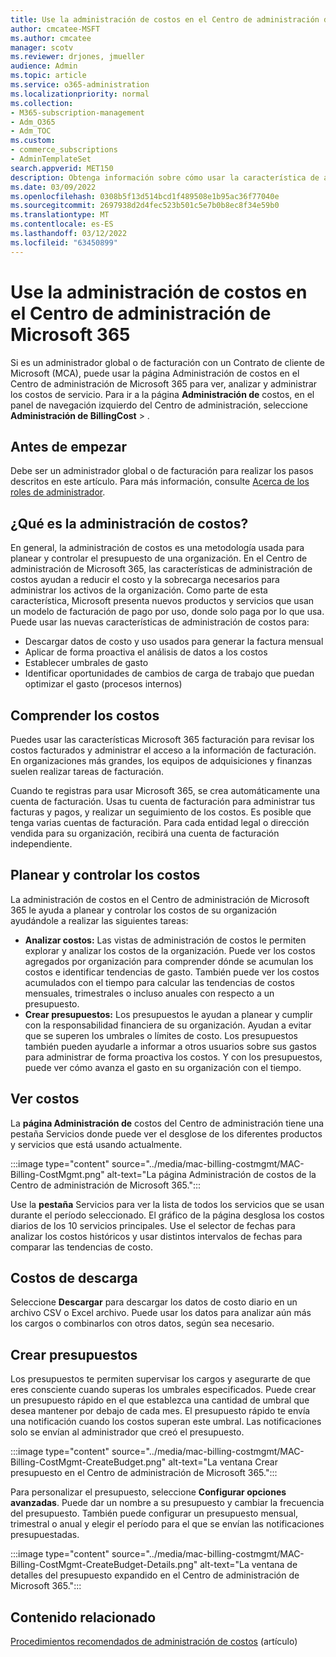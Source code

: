 ```yaml
---
title: Use la administración de costos en el Centro de administración de Microsoft 365
author: cmcatee-MSFT
ms.author: cmcatee
manager: scotv
ms.reviewer: drjones, jmueller
audience: Admin
ms.topic: article
ms.service: o365-administration
ms.localizationpriority: normal
ms.collection:
- M365-subscription-management
- Adm_O365
- Adm_TOC
ms.custom:
- commerce_subscriptions
- AdminTemplateSet
search.appverid: MET150
description: Obtenga información sobre cómo usar la característica de administración de costos en el Centro de administración de Microsoft 365 para ver, analizar y administrar los costos de su organización.
ms.date: 03/09/2022
ms.openlocfilehash: 0308b5f13d514bcd1f489508e1b95ac36f77040e
ms.sourcegitcommit: 2697938d2d4fec523b501c5e7b0b8ec8f34e59b0
ms.translationtype: MT
ms.contentlocale: es-ES
ms.lasthandoff: 03/12/2022
ms.locfileid: "63450899"
---
```

# <a name="use-cost-management-in-the-microsoft-365-admin-center"></a>Use la administración de costos en el Centro de administración de Microsoft 365

Si es un administrador global o de facturación con un Contrato de cliente de Microsoft (MCA), puede usar  la página Administración de costos en el Centro de administración de Microsoft 365 para ver, analizar y administrar los costos de servicio. Para ir a la página **Administración de** costos, en el panel de navegación izquierdo del Centro de administración, seleccione **Administración de BillingCost** > .

## <a name="before-you-begin"></a>Antes de empezar

Debe ser un administrador global o de facturación para realizar los pasos descritos en este artículo. Para más información, consulte [Acerca de los roles de administrador](../admin/add-users/about-admin-roles.md).

## <a name="what-is-cost-management"></a>¿Qué es la administración de costos?

En general, la administración de costos es una metodología usada para planear y controlar el presupuesto de una organización. En el Centro de administración de Microsoft 365, las características de administración de costos ayudan a reducir el costo y la sobrecarga necesarios para administrar los activos de la organización. Como parte de esta característica, Microsoft presenta nuevos productos y servicios que usan un modelo de facturación de pago por uso, donde solo paga por lo que usa. Puede usar las nuevas características de administración de costos para:

- Descargar datos de costo y uso usados para generar la factura mensual
- Aplicar de forma proactiva el análisis de datos a los costos
- Establecer umbrales de gasto
- Identificar oportunidades de cambios de carga de trabajo que puedan optimizar el gasto (procesos internos)

## <a name="understand-your-costs"></a>Comprender los costos

Puedes usar las características Microsoft 365 facturación para revisar los costos facturados y administrar el acceso a la información de facturación. En organizaciones más grandes, los equipos de adquisiciones y finanzas suelen realizar tareas de facturación.

Cuando te registras para usar Microsoft 365, se crea automáticamente una cuenta de facturación. Usas tu cuenta de facturación para administrar tus facturas y pagos, y realizar un seguimiento de los costos. Es posible que tenga varias cuentas de facturación. Para cada entidad legal o dirección vendida para su organización, recibirá una cuenta de facturación independiente.

## <a name="plan-and-control-costs"></a>Planear y controlar los costos

La administración de costos en el Centro de administración de Microsoft 365 le ayuda a planear y controlar los costos de su organización ayudándole a realizar las siguientes tareas:

- **Analizar costos:** Las vistas de administración de costos le permiten explorar y analizar los costos de la organización. Puede ver los costos agregados por organización para comprender dónde se acumulan los costos e identificar tendencias de gasto. También puede ver los costos acumulados con el tiempo para calcular las tendencias de costos mensuales, trimestrales o incluso anuales con respecto a un presupuesto.
- **Crear presupuestos:** Los presupuestos le ayudan a planear y cumplir con la responsabilidad financiera de su organización. Ayudan a evitar que se superen los umbrales o límites de costo. Los presupuestos también pueden ayudarle a informar a otros usuarios sobre sus gastos para administrar de forma proactiva los costos. Y con los presupuestos, puede ver cómo avanza el gasto en su organización con el tiempo.

## <a name="view-costs"></a>Ver costos

La **página Administración de** costos del Centro de administración tiene  una pestaña Servicios donde puede ver el desglose de los diferentes productos y servicios que está usando actualmente.

:::image type="content" source="../media/mac-billing-costmgmt/MAC-Billing-CostMgmt.png" alt-text="La página Administración de costos de la Centro de administración de Microsoft 365.":::

Use la **pestaña** Servicios para ver la lista de todos los servicios que se usan durante el período seleccionado. El gráfico de la página desglosa los costos diarios de los 10 servicios principales. Use el selector de fechas para analizar los costos históricos y usar distintos intervalos de fechas para comparar las tendencias de costo.

## <a name="download-costs"></a>Costos de descarga

Seleccione **Descargar** para descargar los datos de costo diario en un archivo CSV o Excel archivo. Puede usar los datos para analizar aún más los cargos o combinarlos con otros datos, según sea necesario.

## <a name="create-budgets"></a>Crear presupuestos

Los presupuestos te permiten supervisar los cargos y asegurarte de que eres consciente cuando superas los umbrales especificados. Puede crear un presupuesto rápido en el que establezca una cantidad de umbral que desea mantener por debajo de cada mes. El presupuesto rápido te envía una notificación cuando los costos superan este umbral. Las notificaciones solo se envían al administrador que creó el presupuesto.

:::image type="content" source="../media/mac-billing-costmgmt/MAC-Billing-CostMgmt-CreateBudget.png" alt-text="La ventana Crear presupuesto en el Centro de administración de Microsoft 365.":::

Para personalizar el presupuesto, seleccione **Configurar opciones avanzadas**. Puede dar un nombre a su presupuesto y cambiar la frecuencia del presupuesto. También puede configurar un presupuesto mensual, trimestral o anual y elegir el período para el que se envían las notificaciones presupuestadas.

:::image type="content" source="../media/mac-billing-costmgmt/MAC-Billing-CostMgmt-CreateBudget-Details.png" alt-text="La ventana de detalles del presupuesto expandido en el Centro de administración de Microsoft 365.":::

## <a name="related-content"></a>Contenido relacionado

[Procedimientos recomendados de administración de costos](/azure/cost-management-billing/costs/cost-mgt-best-practices) (artículo)
